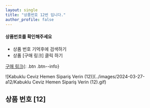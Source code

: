 ```yaml
---
layout: single
title: "상품번호 12번 입니다."
author_profile: false
---
```




<div class="notice--info">
<h4> 상품번호를 확인해주세요 </h4>
<ul>
    <li> 상품 번호 기억후에 검색하기 </li>
    <li> 상품 [구매 링크] 클릭 하기 </li>
</ul>
</div>


[구매 링크](https://link.coupang.com/a/bvGhAi){: .btn .btn--info}

![Kabuklu Ceviz   Hemen Sipariş Verin (12)](../images/2024-03-27-a12/Kabuklu Ceviz   Hemen Sipariş Verin (12).gif)

## 상품 번호 [12]